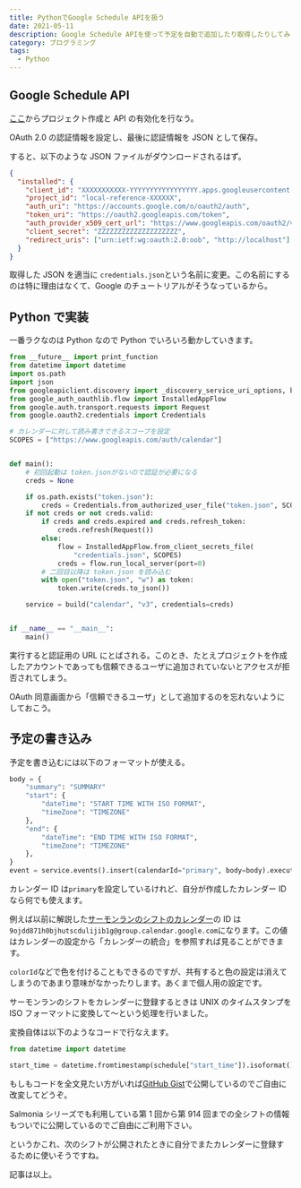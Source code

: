 ```yaml
---
title: PythonでGoogle Schedule APIを扱う
date: 2021-05-11
description: Google Schedule APIを使って予定を自動で追加したり取得したりしてみます。
category: プログラミング
tags:
  - Python
---
```


## Google Schedule API

[ここ](https://console.developers.google.com/start/api?id=calendar&hl=ja)からプロジェクト作成と API の有効化を行なう。

OAuth 2.0 の認証情報を設定し、最後に認証情報を JSON として保存。

すると、以下のような JSON ファイルがダウンロードされるはず。

```json
{
  "installed": {
    "client_id": "XXXXXXXXXXX-YYYYYYYYYYYYYYYYY.apps.googleusercontent.com",
    "project_id": "local-reference-XXXXXX",
    "auth_uri": "https://accounts.google.com/o/oauth2/auth",
    "token_uri": "https://oauth2.googleapis.com/token",
    "auth_provider_x509_cert_url": "https://www.googleapis.com/oauth2/v1/certs",
    "client_secret": "ZZZZZZZZZZZZZZZZZZZZ",
    "redirect_uris": ["urn:ietf:wg:oauth:2.0:oob", "http://localhost"]
  }
}
```

取得した JSON を適当に `credentials.json`という名前に変更。この名前にするのは特に理由はなくて、Google のチュートリアルがそうなっているから。

## Python で実装

一番ラクなのは Python なので Python でいろいろ動かしていきます。

```python
from __future__ import print_function
from datetime import datetime
import os.path
import json
from googleapiclient.discovery import _discovery_service_uri_options, build
from google_auth_oauthlib.flow import InstalledAppFlow
from google.auth.transport.requests import Request
from google.oauth2.credentials import Credentials

# カレンダーに対して読み書きできるスコープを設定
SCOPES = ["https://www.googleapis.com/auth/calendar"]


def main():
    # 初回起動は token.jsonがないので認証が必要になる
    creds = None

    if os.path.exists("token.json"):
        creds = Credentials.from_authorized_user_file("token.json", SCOPES)
    if not creds or not creds.valid:
        if creds and creds.expired and creds.refresh_token:
            creds.refresh(Request())
        else:
            flow = InstalledAppFlow.from_client_secrets_file(
                "credentials.json", SCOPES)
            creds = flow.run_local_server(port=0)
        # 二回目以降は token.json を読み込む
        with open("token.json", "w") as token:
            token.write(creds.to_json())

    service = build("calendar", "v3", credentials=creds)


if __name__ == "__main__":
    main()
```

実行すると認証用の URL にとばされる。このとき、たとえプロジェクトを作成したアカウントであっても信頼できるユーザに追加されていないとアクセスが拒否されてしまう。

OAuth 同意画面から「信頼できるユーザ」として追加するのを忘れないようにしておこう。

## 予定の書き込み

予定を書き込むには以下のフォーマットが使える。

```python
body = {
    "summary": "SUMMARY"
    "start": {
        "dateTime": "START TIME WITH ISO FORMAT",
        "timeZone": "TIMEZONE"
    },
    "end": {
        "dateTime": "END TIME WITH ISO FORMAT",
        "timeZone": "TIMEZONE"
    },
}
event = service.events().insert(calendarId="primary", body=body).execute()
```

カレンダー ID は`primary`を設定しているけれど、自分が作成したカレンダー ID なら何でも使えます。

例えば以前に解説した[サーモンランのシフトのカレンダー](https://tkgstrator.work/posts/2021/05/10/googlecalendar.html)の ID は`9ojdd871h0bjhutscdulijib1g@group.calendar.google.com`になります。この値はカレンダーの設定から「カレンダーの統合」を参照すれば見ることができます。

`colorId`などで色を付けることもできるのですが、共有すると色の設定は消えてしまうのであまり意味がなかったりします。あくまで個人用の設定です。

サーモンランのシフトをカレンダーに登録するときは UNIX のタイムスタンプを ISO フォーマットに変換して〜という処理を行いました。

変換自体は以下のようなコードで行なえます。

```python
from datetime import datetime

start_time = datetime.fromtimestamp(schedule["start_time"]).isoformat()
```

もしもコードを全文見たい方がいれば[GitHub Gist](https://gist.github.com/tkgstrator/030f5a98bea56b7e33c5e00cf897caf9)で公開しているのでご自由に改変してどうぞ。

Salmonia シリーズでも利用している第 1 回から第 914 回までの全シフトの情報もついでに公開しているのでご自由にご利用下さい。

というかこれ、次のシフトが公開されたときに自分でまたカレンダーに登録するために使いそうですね。

記事は以上。
